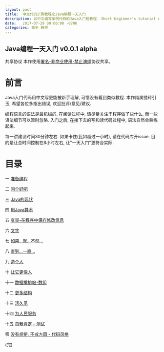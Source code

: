 ```yaml
---
layout: post
title:  中文代码示例教程之Java编程一天入门
description: 以中文编写示例代码的Java入门短教程. Short beginner's tutorial of Java programming with sample codes using Chinese naming.
date:   2017-07-29 00:00:00 -0700
categories: 命名 教程
---
```


## Java编程一天入门 v0.0.1 alpha

共享协议 本作使用[署名-非商业使用-禁止演绎](https://creativecommons.org/licenses/by-nc-nd/4.0/)协议共享。

# 前言

Java入门代码用中文写更能被新手理解, 可惜没有看到类似教程. 本作纯属抛砖引玉, 希望各位多指出错误, 欢迎批评/意见/建议.

编程语言的语法是最机械的, 在阅读过程中, 请尽量关注于程序做了些什么, 而一些语法细节可以暂时忽略. 入门之后, 在接下去的写和读代码过程中, 语法自然会熟练起来.

每一讲建议时间30分钟左右. 如果卡住(比如超过一小时), 请在代码库开issue. 目的是让总时间控制在8小时左右, 让"一天入门"更符合实际.

# 目录
一 [准备编程](https://github.com/program-in-chinese/java_in_hours_chn#%E4%B8%80-%E5%87%86%E5%A4%87%E7%BC%96%E7%A8%8B)

二 [问个好吧](https://github.com/program-in-chinese/java_in_hours_chn#%E4%BA%8C-%E9%97%AE%E4%B8%AA%E5%A5%BD%E5%90%A7)

三 [Java的现状](https://github.com/program-in-chinese/java_in_hours_chn#%E4%B8%89-java%E7%9A%84%E7%8E%B0%E7%8A%B6)

四 [用Java算术](https://github.com/program-in-chinese/java_in_hours_chn#%E5%9B%9B-%E7%94%A8java%E7%AE%97%E6%9C%AF)

五 [变量-在程序中保存修改信息](https://github.com/program-in-chinese/java_in_hours_chn#%E4%BA%94-%E5%8F%98%E9%87%8F-%E5%9C%A8%E7%A8%8B%E5%BA%8F%E4%B8%AD%E4%BF%9D%E5%AD%98%E4%BF%AE%E6%94%B9%E4%BF%A1%E6%81%AF)

六 [文字](https://github.com/program-in-chinese/java_in_hours_chn#%E5%85%AD-%E6%96%87%E5%AD%97)

七 [如果...就...不然...](https://github.com/program-in-chinese/java_in_hours_chn#%E4%B8%83-%E5%A6%82%E6%9E%9C%E5%B0%B1%E4%B8%8D%E7%84%B6)

八 [直到...一直...](https://github.com/program-in-chinese/java_in_hours_chn#%E5%85%AB-%E7%9B%B4%E5%88%B0%E4%B8%80%E7%9B%B4)

九 [造个人](https://github.com/program-in-chinese/java_in_hours_chn#%E4%B9%9D-%E9%80%A0%E4%B8%AA%E4%BA%BA)

十 [让它更像人](https://github.com/program-in-chinese/java_in_hours_chn#%E5%8D%81-%E8%AE%A9%E5%AE%83%E6%9B%B4%E5%83%8F%E4%BA%BA)

十一 [数据排排站-数组](https://github.com/program-in-chinese/java_in_hours_chn#%E5%8D%81%E4%B8%80-%E6%95%B0%E6%8D%AE%E6%8E%92%E6%8E%92%E7%AB%99-%E6%95%B0%E7%BB%84)

十二 [更多结构](https://github.com/program-in-chinese/java_in_hours_chn#%E5%8D%81%E4%BA%8C-%E6%9B%B4%E5%A4%9A%E7%BB%93%E6%9E%84)

十三 [活久见](https://github.com/program-in-chinese/java_in_hours_chn#%E5%8D%81%E4%B8%89-%E6%B4%BB%E4%B9%85%E8%A7%81)

十四 [为人民服务](https://github.com/program-in-chinese/java_in_hours_chn#%E5%8D%81%E5%9B%9B-%E4%B8%BA%E4%BA%BA%E6%B0%91%E6%9C%8D%E5%8A%A1)

十五 [自我肯定 - 测试](https://github.com/program-in-chinese/java_in_hours_chn#%E5%8D%81%E4%BA%94-%E8%87%AA%E6%88%91%E8%82%AF%E5%AE%9A---%E6%B5%8B%E8%AF%95)

零 [没有规矩, 不成方圆 - 代码风格](https://github.com/program-in-chinese/java_in_hours_chn#%E9%9B%B6-%E6%B2%A1%E6%9C%89%E8%A7%84%E7%9F%A9-%E4%B8%8D%E6%88%90%E6%96%B9%E5%9C%86---%E4%BB%A3%E7%A0%81%E9%A3%8E%E6%A0%BC)

(完)